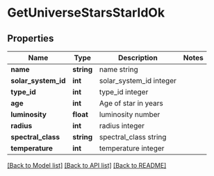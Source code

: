# GetUniverseStarsStarIdOk

## Properties
Name | Type | Description | Notes
------------ | ------------- | ------------- | -------------
**name** | **string** | name string | 
**solar_system_id** | **int** | solar_system_id integer | 
**type_id** | **int** | type_id integer | 
**age** | **int** | Age of star in years | 
**luminosity** | **float** | luminosity number | 
**radius** | **int** | radius integer | 
**spectral_class** | **string** | spectral_class string | 
**temperature** | **int** | temperature integer | 

[[Back to Model list]](../README.md#documentation-for-models) [[Back to API list]](../README.md#documentation-for-api-endpoints) [[Back to README]](../README.md)


